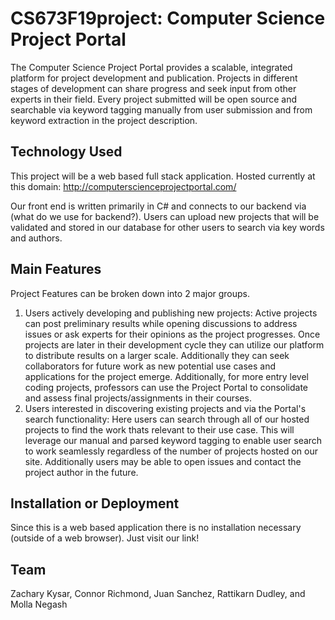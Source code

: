# CS673F19project: Computer Science Project Portal
The Computer Science Project Portal provides a scalable, integrated platform for project development and publication. Projects in different stages of development can share progress and seek input from other experts in their field. Every project submitted will be open source and searchable via keyword tagging manually from user submission and from keyword extraction in the project description.

## Technology Used
This project will be a web based full stack application. Hosted currently at this domain:
http://computerscienceprojectportal.com/

Our front end is written primarily in C# and connects to our backend via (what do we use for backend?). Users can upload new projects that will be validated and stored in our database for other users to search via key words and authors.  

## Main Features
Project Features can be broken down into 2 major groups.
1) Users actively developing and publishing new projects:
Active projects can post preliminary results while opening discussions to address issues or ask experts for their opinions as the project progresses. Once projects are later in their development cycle they can utilize our platform to distribute results on a larger scale. Additionally they can seek collaborators for future work as new potential use cases and applications for the project emerge. Additionally, for more entry level coding projects, professors can use the Project Portal to consolidate and assess final projects/assignments in their courses.
2) Users interested in discovering existing projects and via the Portal's search functionality:
Here users can search through all of our hosted projects to find the work thats relevant to their use case. This will leverage our manual and parsed keyword tagging to enable user search to work seamlessly regardless of the number of projects hosted on our site. Additionally users may be able to open issues and contact the project author in the future.

## Installation or Deployment
Since this is a web based application there is no installation necessary (outside of a web browser). Just visit our link!

## Team
Zachary Kysar,
Connor Richmond,
Juan Sanchez,
Rattikarn Dudley,
and Molla Negash
